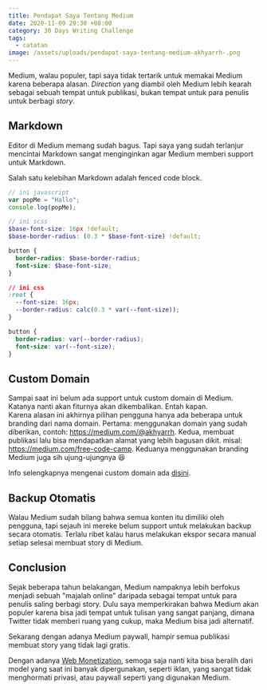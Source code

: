 ```yaml
---
title: Pendapat Saya Tentang Medium
date: 2020-11-09 20:30 +08:00
category: 30 Days Writing Challenge
tags:
  - catatan
image: /assets/uploads/pendapat-saya-tentang-medium-akhyarrh-.png
---
```

Medium, walau populer, tapi saya tidak tertarik untuk memakai Medium karena beberapa alasan. *Direction* yang diambil oleh Medium lebih kearah sebagai sebuah tempat untuk publikasi, bukan tempat untuk para penulis untuk berbagi *story*.

## Markdown

Editor di Medium memang sudah bagus. Tapi saya yang sudah terlanjur mencintai Markdown sangat menginginkan agar Medium memberi support untuk Markdown.

Salah satu kelebihan Markdown adalah fenced code block.

```javascript
// ini javascript
var popMe = "Hallo";
console.log(popMe);
```

```scss
// ini scss
$base-font-size: 16px !default;
$base-border-radius: (0.3 * $base-font-size) !default;

button {
  border-radius: $base-border-radius;
  font-size: $base-font-size;
}
```

```css
// ini css
:root {
  --font-size: 16px;
  --border-radius: calc(0.3 * var(--font-size));
}

button {
  border-radius: var(--border-radius);
  font-size: var(--font-size);
}
```

## Custom Domain

Sampai saat ini belum ada support untuk custom domain di Medium. Katanya nanti akan fiturnya akan dikembalikan. Entah kapan. \
Karena alasan ini akhirnya pilihan pengguna hanya ada beberapa untuk branding dari nama domain. Pertama: menggunakan domain yang sudah diberikan, contoh: <https://medium.com/@akhyarrh>. Kedua, membuat publikasi lalu bisa mendapatkan alamat yang lebih bagusan dikit. misal: <https://medium.com/free-code-camp>. Keduanya menggunakan branding Medium juga sih ujung-ujungnya :laughing:

Info selengkapnya mengenai custom domain ada [disini](https://help.medium.com/hc/en-us/articles/115003053487-Custom-Domains-service-deprecation).

## Backup Otomatis

Walau Medium sudah bilang bahwa semua konten itu dimiliki oleh pengguna, tapi sejauh ini mereke belum support untuk melakukan backup secara otomatis. Terlalu ribet kalau harus melakukan ekspor secara manual setiap selesai membuat story di Medium.

## Conclusion

Sejak beberapa tahun belakangan, Medium nampaknya lebih berfokus menjadi sebuah "majalah online" daripada sebagai tempat untuk para penulis saling berbagi story. Dulu saya memperkirakan bahwa Medium akan populer karena bisa jadi tempat untuk tulisan yang sangat panjang, dimana Twitter tidak memberi ruang yang cukup, maka Medium bisa jadi alternatif.

Sekarang dengan adanya Medium paywall, hampir semua publikasi membuat story yang tidak lagi gratis.

Dengan adanya [Web Monetization](https://webmonetization.org), semoga saja nanti kita bisa beralih dari model yang saat ini banyak dipergunakan, seperti iklan, yang sangat tidak menghormati privasi, atau paywall seperti yang digunakan Medium.
